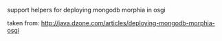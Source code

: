 
support helpers for deploying mongodb morphia in osgi

taken from: http://java.dzone.com/articles/deploying-mongodb-morphia-osgi